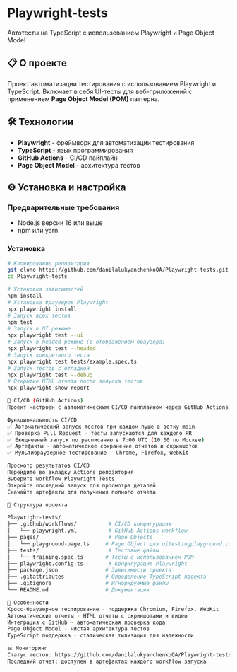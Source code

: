 # Playwright-tests

Автотесты на TypeScript с использованием Playwright и Page Object Model

## 📋 О проекте

Проект автоматизации тестирования с использованием Playwright и TypeScript. Включает в себя UI-тесты для веб-приложений с применением **Page Object Model (POM)** паттерна.

## 🛠 Технологии

- **Playwright** - фреймворк для автоматизации тестирования
- **TypeScript** - язык программирования
- **GitHub Actions** - CI/CD пайплайн
- **Page Object Model** - архитектура тестов

## ⚙️ Установка и настройка

### Предварительные требования
- Node.js версии 16 или выше
- npm или yarn

### Установка
```bash
# Клонирование репозитория
git clone https://github.com/danilalukyanchenkoQA/Playwright-tests.git
cd Playwright-tests

# Установка зависимостей
npm install
# Установка браузеров Playwright
npx playwright install
# Запуск всех тестов
npm test
# Запуск в UI режиме
npx playwright test --ui
# Запуск в headed режиме (с отображением браузера)
npx playwright test --headed
# Запуск конкретного теста
npx playwright test tests/example.spec.ts
# Запуск тестов с отладкой
npx playwright test --debug
# Открытие HTML отчета после запуска тестов
npx playwright show-report

🔄 CI/CD (GitHub Actions)
Проект настроен с автоматическим CI/CD пайплайном через GitHub Actions.

Функциональность CI/CD
✅ Автоматический запуск тестов при каждом пуше в ветку main
✅ Проверка Pull Request - тесты запускаются для каждого PR
✅ Ежедневный запуск по расписанию в 7:00 UTC (10:00 по Москве)
✅ Артефакты - автоматическое сохранение отчетов и скриншотов
✅ Мультибраузерное тестирование - Chrome, Firefox, WebKit

Просмотр результатов CI/CD
Перейдите во вкладку Actions репозитория
Выберите workflow Playwright Tests
Откройте последний запуск для просмотра деталей
Скачайте артефакты для получения полного отчета

📁 Структура проекта

Playwright-tests/
├── .github/workflows/          # CI/CD конфигурация
│   └── playwright.yml          # GitHub Actions workflow
├── pages/                      # Page Objects
│   └── playground-page.ts     # Page Object для uitestingplayground.com
├── tests/                      # Тестовые файлы
│   └── training.spec.ts       # Тесты с использованием POM
├── playwright.config.ts        # Конфигурация Playwright
├── package.json               # Зависимости проекта
├── .gitattributes             # Определение TypeScript проекта
├── .gitignore                 # Игнорируемые файлы
└── README.md                  # Документация

🎯 Особенности
Кросс-браузерное тестирование - поддержка Chromium, Firefox, WebKit
Автоматические отчеты - HTML отчеты с скриншотами и видео
Интеграция с GitHub - автоматическая проверка кода
Page Object Model - чистая архитектура тестов
TypeScript поддержка - статическая типизация для надежности

📊 Мониторинг
Статус тестов: https://github.com/danilalukyanchenkoQA/Playwright-tests/actions
Последний отчет: доступен в артефактах каждого workflow запуска
